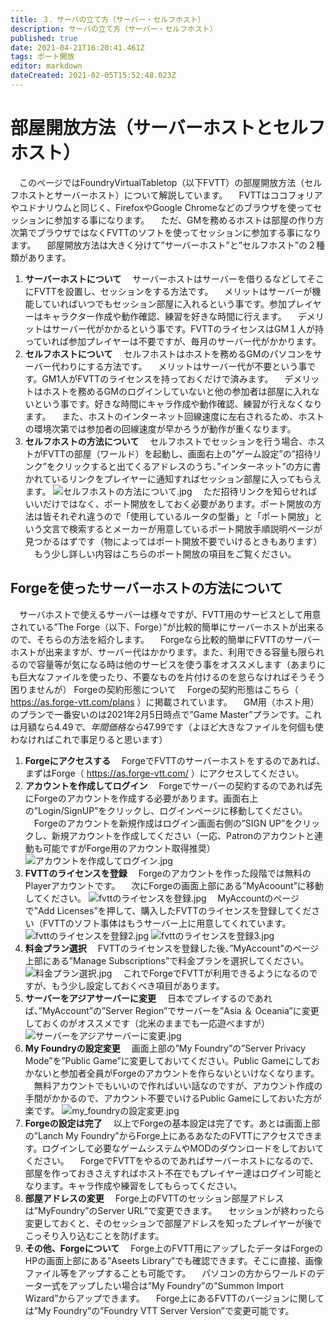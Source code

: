 ```yaml
---
title: ３．サーバの立て方（サーバー・セルフホスト）
description: サーバの立て方（サーバー・セルフホスト）
published: true
date: 2021-04-21T16:20:41.461Z
tags: ポート開放
editor: markdown
dateCreated: 2021-02-05T15:52:48.023Z
---
```


# 部屋開放方法（サーバーホストとセルフホスト）
　このページではFoundryVirtualTabletop（以下FVTT）の部屋開放方法（セルフホストとサーバーホスト）について解説しています。
　FVTTはココフォリアやユドナリウムと同じく、FirefoxやGoogle Chromeなどのブラウザを使ってセッションに参加する事になります。
　ただ、GMを務めるホストは部屋の作り方次第でブラウザではなくFVTTのソフトを使ってセッションに参加する事になります。
　部屋開放方法は大きく分けて”サーバーホスト”と”セルフホスト”の２種類があります。
01. **サーバーホストについて**
　サーバーホストはサーバーを借りるなどしてそこにFVTTを設置し、セッションをする方法です。
　メリットはサーバーが機能していればいつでもセッション部屋に入れるという事です。参加プレイヤーはキャラクター作成や動作確認、練習を好きな時間に行えます。
　デメリットはサーバー代がかかるという事です。FVTTのライセンスはGM１人が持っていれば参加プレイヤーは不要ですが、毎月のサーバー代がかかります。
02. **セルフホストについて**
　セルフホストはホストを務めるGMのパソコンをサーバー代わりにする方法です。
　メリットはサーバー代が不要という事です。GM1人がFVTTのライセンスを持っておくだけで済みます。
　デメリットはホストを務めるGMのログインしていないと他の参加者は部屋に入れないという事です。好きな時間にキャラ作成や動作確認、練習が行えなくなります。
　また、ホストのインターネット回線速度に左右されるため、ホストの環境次第では参加者の回線速度が早かろうが動作が重くなります。
03. **セルフホストの方法について**
　セルフホストでセッションを行う場合、ホストがFVTTの部屋（ワールド）を起動し、画面右上の”ゲーム設定”の”招待リンク”をクリックすると出てくるアドレスのうち、”インターネット”の方に書かれているリンクをプレイヤーに通知すればセッション部屋に入ってもらえます。
![セルフホストの方法について.jpg](/images/japanese-community/セルフホストの方法について.jpg)
　ただ招待リンクを知らせればいいだけではなく、ポート開放をしておく必要があります。ポート開放の方法は皆それぞれ違うので「使用しているルータの型番」と「ポート開放」という文言で検索するとメーカーが用意しているポート開放手順説明ページが見つかるはずです（物によってはポート開放不要でいけるときもあります）
　もう少し詳しい内容はこちらのポート開放の項目をご覧ください。

## Forgeを使ったサーバーホストの方法について
　サーバホストで使えるサーバーは様々ですが、FVTT用のサービスとして用意されている”The Forge（以下、Forge）”が比較的簡単にサーバーホストが出来るので、そちらの方法を紹介します。
　Forgeなら比較的簡単にFVTTのサーバーホストが出来ますが、サーバー代はかかります。また、利用できる容量も限られるので容量等が気になる時は他のサービスを使う事をオススメします（あまりにも巨大なファイルを使ったり、不要なものを片付けるのを怠らなければそうそう困りませんが）
Forgeの契約形態について
　Forgeの契約形態はこちら（ https://as.forge-vtt.com/plans ）に掲載されています。
　GM用（ホスト用）のプランで一番安いのは2021年2月5日時点で”Game Master”プランです。これは月額なら$4.49で、年間価格なら$47.99です（よほど大きなファイルを何個も使わなければこれで事足りると思います）
01. **Forgeにアクセスする**
　ForgeでFVTTのサーバーホストをするのであれば、まずはForge（ https://as.forge-vtt.com/ ）にアクセスしてください。
02. **アカウントを作成してログイン**
　Forgeでサーバーの契約するのであれば先にForgeのアカウントを作成する必要があります。画面右上の”Login/SignUP”をクリックし、ログインページに移動してください。
　Forgeのアカウントを新規作成はログイン画面右側の”SIGN UP”をクリックし、新規アカウントを作成してください（一応、Patronのアカウントと連動も可能ですがForge用のアカウント取得推奨）
![アカウントを作成してログイン.jpg](/images/japanese-community/アカウントを作成してログイン.jpg)
03. **FVTTのライセンスを登録**
　Forgeのアカウントを作った段階では無料のPlayerアカウントです。
　次にForgeの画面上部にある”MyAcoount”に移動してください。
![fvttのライセンスを登録.jpg](/images/japanese-community/fvttのライセンスを登録.jpg)
　MyAccountのページで”Add Licenses”を押して、購入したFVTTのライセンスを登録してください（FVTTのソフト事体はもうサーバー上に用意してくれています。
![fvttのライセンスを登録2.jpg](/images/japanese-community/fvttのライセンスを登録2.jpg)
![fvttのライセンスを登録3.jpg](/images/japanese-community/fvttのライセンスを登録3.jpg)
04. **料金プラン選択**
　FVTTのライセンスを登録した後、”MyAccount”のページ上部にある”Manage Subscriptions”で料金プランを選択してください。
![料金プラン選択.jpg](/images/japanese-community/料金プラン選択.jpg)
　これでForgeでFVTTが利用できるようになるのですが、もう少し設定しておくべき項目があります。
05. **サーバーをアジアサーバーに変更**
　日本でプレイするのであれば、”MyAccount”の”Server Region”でサーバーを”Asia ＆ Oceania”に変更しておくのがオススメです（北米のままでも一応遊べますが）
![サーバーをアジアサーバーに変更.jpg](/images/japanese-community/サーバーをアジアサーバーに変更.jpg)
06. **My Foundryの設定変更**
　画面上部の”My Foundry”の”Server Privacy Mode”を”Public Game”に変更しておいてください。Public Gameにしておかないと参加者全員がForgeのアカウントを作らないといけなくなります。
　無料アカウントでもいいので作ればいい話なのですが、アカウント作成の手間がかかるので、アカウント不要でいけるPublic Gameにしておいた方が楽です。
![my_foundryの設定変更.jpg](/images/japanese-community/my_foundryの設定変更.jpg)
07. **Forgeの設定は完了**
　以上でForgeの基本設定は完了です。あとは画面上部の”Lanch My Foundry”からForge上にあるあなたのFVTTにアクセスできます。ログインして必要なゲームシステムやMODのダウンロードをしておいてください。
　ForgeでFVTTをやるのであればサーバーホストになるので、部屋を作っておきさえすればホスト不在でもプレイヤー達はログイン可能となります。キャラ作成や練習をしてもらってください。
08. **部屋アドレスの変更**
　Forge上のFVTTのセッション部屋アドレスは”MyFoundry”のServer URL”で変更できます。
　セッションが終わったら変更しておくと、そのセッションで部屋アドレスを知ったプレイヤーが後でこっそり入り込むことを防げます。
09. **その他、Forgeについて**
　Forge上のFVTT用にアップしたデータはForgeのHPの画面上部にある”Aseets Library”でも確認できます。そこに直接、画像ファイル等をアップすることも可能です。
　パソコンの方からワールドのデータ一式をアップしたい場合は”My Foundry”の”Summon Import Wizard”からアップできます。
　Forge上にあるFVTTのバージョンに関しては”My Foundry”の”Foundry VTT Server Version”で変更可能です。